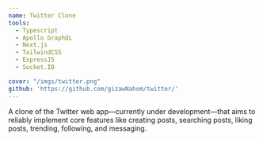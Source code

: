```yaml
---
name: Twitter Clone
tools:
  - Typescript
  - Apollo GraphQL
  - Next.js
  - TailwindCSS
  - ExpressJS
  - Socket.IO

cover: "/imgs/twitter.png"
github: 'https://github.com/gizawNahom/twitter/'
---
```

A clone of the Twitter web app—currently under development—that aims to reliably implement core features like creating posts, searching posts, liking posts, trending, following, and messaging.